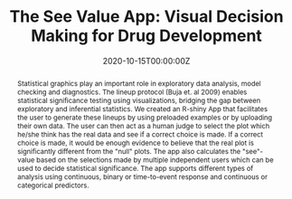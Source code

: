 ---
title: 'The See Value App: Visual Decision Making for Drug Development'
authors:
- Hannah Diehl, Andy Stein, Niladri Roy Chowdhury
- Tamara Broderick
date: '2020-10-15T00:00:00Z'

# Schedule page publish date (NOT proceeding's date).
publishDate: '20001-01-01T00:00:00Z'

# proceeding type.
# Legend: 0 = Uncategorized; 1 = Talk, 2 = Keynote, 3 = Workshop
# To add more update publications_types.toml and en.yaml
publication_types: ['1']
publication_type_description: Talk

# proceeding name and optional abbreviated proceeding name.
publication: Presented at 2020 Conference
publication_short: Presented at 2020 Conference

abstract: Statistical graphics play an important role in exploratory data analysis, model checking and diagnostics. The lineup protocol (Buja et. al 2009) enables statistical significance testing using visualizations, bridging the gap between exploratory and inferential statistics. We created an R-shiny App that facilitates the user to generate these lineups by using preloaded examples or by uploading their own data. The user can then act as a human judge to select the plot which he/she think has the real data and see if a correct choice is made. If a correct choice is made, it would be enough evidence to believe that the real plot is significantly different from the "null" plots. The app also calculates the "see"-value based on the selections made by multiple independent users which can be used to decide statistical significance. The app supports different types of analysis using continuous, binary or time-to-event response and continuous or categorical predictors.

tags:
- Rstudio
featured: false

links:
url_slides: ''
url_video: ''

---